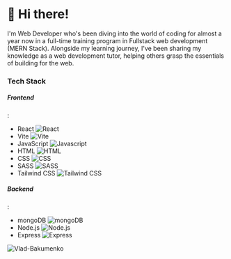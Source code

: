 # 👋 Hi there! 

I'm Web Developer who's been diving into the world of coding for almost a year now in a full-time training program in Fullstack web development (MERN Stack). Alongside my learning journey, I've been sharing my knowledge as a web development tutor, helping others grasp the essentials of building for the web.

<h3 align="left">Tech Stack</h3>

<h5 align="left">Frontend</h5>:

- React ![React](https://user-images.githubusercontent.com/25181517/183897015-94a058a6-b86e-4e42-a37f-bf92061753e5.png)
- Vite ![Vite](https://github-production-user-asset-6210df.s3.amazonaws.com/62091613/261395532-b40892ef-efb8-4b0e-a6b5-d1cfc2f3fc35.png)
- JavaScript ![Javascript](https://user-images.githubusercontent.com/25181517/117447155-6a868a00-af3d-11eb-9cfe-245df15c9f3f.png)
- HTML ![HTML](https://user-images.githubusercontent.com/25181517/192158954-f88b5814-d510-4564-b285-dff7d6400dad.png)
- CSS ![CSS](https://user-images.githubusercontent.com/25181517/183898674-75a4a1b1-f960-4ea9-abcb-637170a00a75.png)
- SASS ![SASS](https://user-images.githubusercontent.com/25181517/192158956-48192682-23d5-4bfc-9dfb-6511ade346bc.png)
- Tailwind CSS ![Tailwind CSS](https://user-images.githubusercontent.com/25181517/202896760-337261ed-ee92-4979-84c4-d4b829c7355d.png)
<h5 align="left">Backend</h5>:

- mongoDB ![mongoDB](https://user-images.githubusercontent.com/25181517/182884177-d48a8579-2cd0-447a-b9a6-ffc7cb02560e.png)
- Node.js ![Node.js](https://user-images.githubusercontent.com/25181517/183568594-85e280a7-0d7e-4d1a-9028-c8c2209e073c.png)
- Express ![Express](https://user-images.githubusercontent.com/25181517/183859966-a3462d8d-1bc7-4880-b353-e2cbed900ed6.png)

<p><img align="left" src="https://github-readme-stats.vercel.app/api/top-langs?username=Vlad-Bakumenko&show_icons=true&locale=en&layout=compact" alt="Vlad-Bakumenko" /></p>
